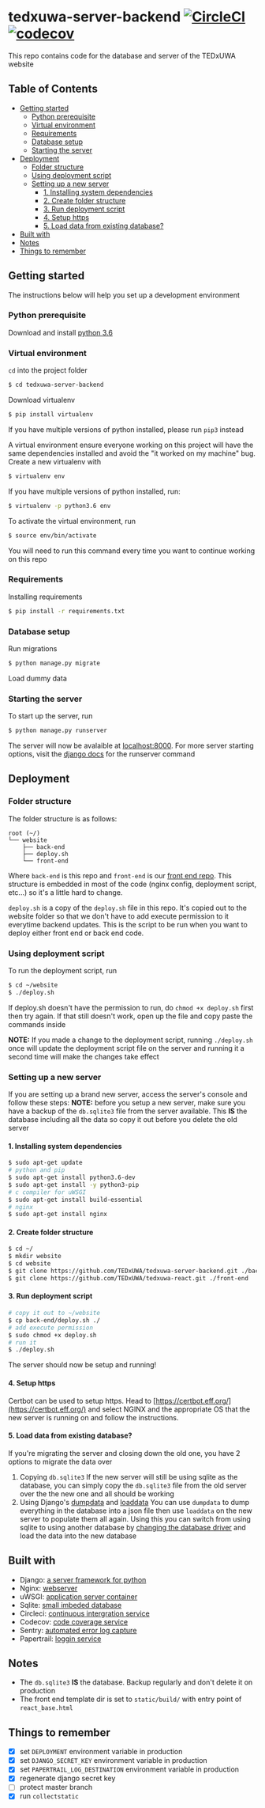 # tedxuwa-server-backend [![CircleCI](https://circleci.com/gh/TEDxUWA/tedxuwa-server-backend.svg?style=svg)](https://circleci.com/gh/TEDxUWA/tedxuwa-server-backend)  [![codecov](https://codecov.io/gh/TEDxUWA/tedxuwa-server-backend/branch/master/graph/badge.svg)](https://codecov.io/gh/TEDxUWA/tedxuwa-server-backend)

This repo contains code for the database and server of the TEDxUWA website

## Table of Contents
  * [Getting started](#getting-started)
    + [Python prerequisite](#python-prerequisite)
    + [Virtual environment](#virtual-environment)
    + [Requirements](#requirements)
    + [Database setup](#database-setup)
    + [Starting the server](#starting-the-server)
  * [Deployment](#deployment)
    + [Folder structure](#folder-structure)
    + [Using deployment script](#using-deployment-script)
    + [Setting up a new server](#setting-up-a-new-server)
      - [1. Installing system dependencies](#1-installing-system-dependencies)
      - [2. Create folder structure](#2-create-folder-structure)
      - [3. Run deployment script](#3-run-deployment-script)
      - [4. Setup https](#4-setup-https)
      - [5. Load data from existing database?](#5-load-data-from-existing-database-)
  * [Built with](#built-with)
  * [Notes](#notes)
  * [Things to remember](#things-to-remember)



## Getting started

The instructions below will help you set up a development environment

### Python prerequisite

Download and install [python 3.6](https://www.python.org/downloads/)

### Virtual environment
`cd` into the project folder
```bash
$ cd tedxuwa-server-backend
```
Download virtualenv
```bash
$ pip install virtualenv
```
If you have multiple versions of python installed, please run `pip3` instead

A virtual environment ensure everyone working on this project will have the same dependencies
installed and avoid the "it worked on my machine" bug. Create a new virtualenv with
```bash
$ virtualenv env
```
If you have multiple versions of python installed, run:
```bash
$ virtualenv -p python3.6 env
```
To activate the virtual environment, run
```bash
$ source env/bin/activate
```
You will need to run this command every time you want to continue working on this repo

### Requirements
Installing requirements
```bash
$ pip install -r requirements.txt
```

### Database setup
Run migrations
```bash
$ python manage.py migrate
```
Load dummy data


### Starting the server
To start up the server, run
```bash
$ python manage.py runserver
```
The server will now be avalaible at [localhost:8000](http://localhost:8000/).
For more server starting options, visit the [django docs](https://docs.djangoproject.com/en/2.0/ref/django-admin/#runserver) for the runserver command

## Deployment

### Folder structure

The folder structure is as follows:
```
root (~/)
└── website
    ├── back-end
    ├── deploy.sh
    └── front-end
```

Where `back-end` is this repo and `front-end` is our [front end repo](https://github.com/TEDxUWA/tedxuwa-react). This structure is embedded in most of
the code (nginx config, deployment script, etc...) so it's a little hard to change.

`deploy.sh` is a copy of the `deploy.sh` file in this repo. It's copied out to the 
website folder so that we don't have to add execute permission to it everytime backend updates.
This is the script to be run when you want to deploy either front end or back end code.

### Using deployment script

To run the deployment script, run
```bash
$ cd ~/website
$ ./deploy.sh
```
If deploy.sh doesn't have the permission to run, do `chmod +x deploy.sh` first then try again. If that still
doesn't work, open up the file and copy paste the commands inside

**NOTE:** If you made a change to the deployment script, running `./deploy.sh` once will update the deployment script file on the server and running it a second time will make the changes take effect

### Setting up a new server

If you are setting up a brand new server, access the server's console and follow these steps:
**NOTE:** before you setup a new server, make sure you have a backup of the `db.sqlite3` file from
the server available. This **IS** the database including all the data so copy it out before you delete the old server

#### 1. Installing system dependencies
```bash
$ sudo apt-get update
# python and pip
$ sudo apt-get install python3.6-dev
$ sudo apt-get install -y python3-pip
# c compiler for uWSGI
$ sudo apt-get install build-essential
# nginx
$ sudo apt-get install nginx
```

#### 2. Create folder structure
```bash
$ cd ~/
$ mkdir website
$ cd website
$ git clone https://github.com/TEDxUWA/tedxuwa-server-backend.git ./back-end
$ git clone https://github.com/TEDxUWA/tedxuwa-react.git ./front-end
```

#### 3. Run deployment script
```bash
# copy it out to ~/website
$ cp back-end/deploy.sh ./
# add execute permission
$ sudo chmod +x deploy.sh
# run it
$ ./deploy.sh
```
The server should now be setup and running!

#### 4. Setup https
Certbot can be used to setup https. Head to [https://certbot.eff.org/](https://certbot.eff.org/) 
and select NGINX and the appropriate OS that the new server is running on and follow the instructions.

#### 5. Load data from existing database?
If you're migrating the server and closing down the old one, you have 2 options to migrate the data over
1. Copying `db.sqlite3`
If the new server will still be using sqlite as the database, you can simply copy the `db.sqlite3` file from the old server over the the new one and all should be working
2. Using Django's [dumpdata](https://docs.djangoproject.com/en/2.1/ref/django-admin/#dumpdata) and [loaddata](https://docs.djangoproject.com/en/2.1/ref/django-admin/#loaddata)
You can use `dumpdata` to dump everything in the database into a json file then use `loaddata` on the new server to populate them all again. Using this you can switch from using sqlite to using another database by [changing the database driver](https://docs.djangoproject.com/en/2.0/ref/settings/#databases) and load the data into the new database

## Built with
- Django: [a server framework for python](https://www.djangoproject.com/)
- Nginx: [webserver](https://www.nginx.com/)
- uWSGI: [application server container](https://uwsgi-docs.readthedocs.io/en/latest/)
- Sqlite: [small imbeded database](https://www.sqlite.org/index.html)
- Circleci: [continuous intergration service](https://circleci.com/gh/TEDxUWA/tedxuwa-server-backend)
- Codecov: [code coverage service](https://codecov.io/gh/TEDxUWA/tedxuwa-server-backend)
- Sentry: [automated error log capture](https://sentry.io/tedxuwa/tedxuwa/)
- Papertrail: [loggin service](https://papertrailapp.com/)

## Notes
- The `db.sqlite3` **IS** the database. Backup regularly and don't delete it on production
- The front end template dir is set to `static/build/` with entry point of `react_base.html`

## Things to remember
- [x] set `DEPLOYMENT` environment variable in production
- [x] set `DJANGO_SECRET_KEY` environment variable in production
- [x] set `PAPERTRAIL_LOG_DESTINATION` environment variable in production
- [x] regenerate django secret key
- [ ] protect master branch
- [x] run `collectstatic`
